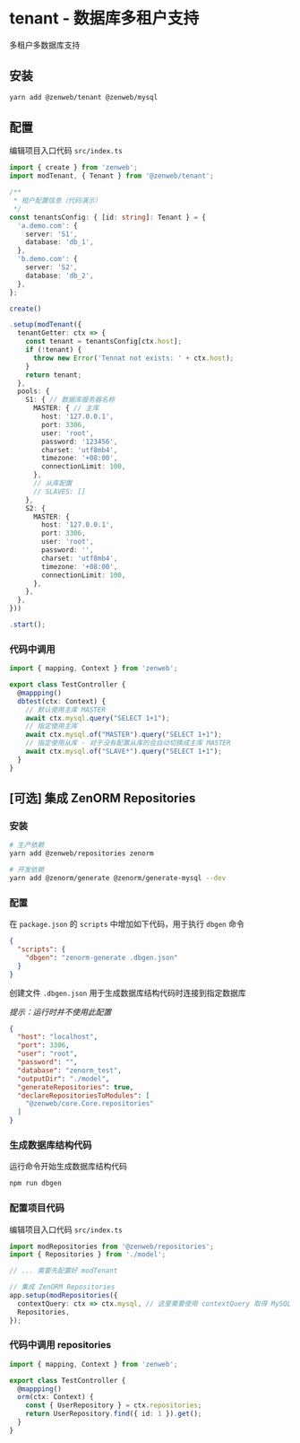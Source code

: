 # tenant - 数据库多租户支持

多租户多数据库支持

## 安装

```bash
yarn add @zenweb/tenant @zenweb/mysql
```

## 配置

编辑项目入口代码 `src/index.ts`

```ts title="src/index.ts"
import { create } from 'zenweb';
import modTenant, { Tenant } from '@zenweb/tenant';

/**
 * 租户配置信息（代码演示）
 */
const tenantsConfig: { [id: string]: Tenant } = {
  'a.demo.com': {
    server: 'S1',
    database: 'db_1',
  },
  'b.demo.com': {
    server: 'S2',
    database: 'db_2',
  },
};

create()

.setup(modTenant({
  tenantGetter: ctx => {
    const tenant = tenantsConfig[ctx.host];
    if (!tenant) {
      throw new Error('Tennat not exists: ' + ctx.host);
    }
    return tenant;
  },
  pools: {
    S1: { // 数据库服务器名称
      MASTER: { // 主库
        host: '127.0.0.1',
        port: 3306,
        user: 'root',
        password: '123456',
        charset: 'utf8mb4',
        timezone: '+08:00',
        connectionLimit: 100,
      },
      // 从库配置
      // SLAVES: []
    },
    S2: {
      MASTER: {
        host: '127.0.0.1',
        port: 3306,
        user: 'root',
        password: '',
        charset: 'utf8mb4',
        timezone: '+08:00',
        connectionLimit: 100,
      },
    },
  },
}))

.start();
```

### 代码中调用

```ts title="src/controller/test.ts"
import { mapping, Context } from 'zenweb';

export class TestController {
  @mappping()
  dbtest(ctx: Context) {
    // 默认使用主库 MASTER
    await ctx.mysql.query("SELECT 1+1");
    // 指定使用主库
    await ctx.mysql.of("MASTER").query("SELECT 1+1");
    // 指定使用从库 - 对于没有配置从库的会自动切换成主库 MASTER
    await ctx.mysql.of("SLAVE*").query("SELECT 1+1");
  }
}
```

## [可选] 集成 ZenORM Repositories

### 安装

```bash
# 生产依赖
yarn add @zenweb/repositories zenorm

# 开发依赖
yarn add @zenorm/generate @zenorm/generate-mysql --dev
```

### 配置

在 `package.json` 的 `scripts` 中增加如下代码，用于执行 `dbgen` 命令

```json title="package.json"
{
  "scripts": {
    "dbgen": "zenorm-generate .dbgen.json"
  }
}
```

创建文件 `.dbgen.json` 用于生成数据库结构代码时连接到指定数据库

*提示：运行时并不使用此配置*

```json title=".dbgen.json"
{
  "host": "localhost",
  "port": 3306,
  "user": "root",
  "password": "",
  "database": "zenorm_test",
  "outputDir": "./model",
  "generateRepositories": true,
  "declareRepositoriesToModules": [
    "@zenweb/core.Core.repositories"
  ]
}
```

### 生成数据库结构代码

运行命令开始生成数据库结构代码
```bash
npm run dbgen
```

### 配置项目代码

编辑项目入口代码 `src/index.ts`

```ts title="src/index.ts"
import modRepositories from '@zenweb/repositories';
import { Repositories } from './model';

// ... 需要先配置好 modTenant

// 集成 ZenORM Repositories
app.setup(modRepositories({
  contextQuery: ctx => ctx.mysql, // 这里需要使用 contextQuery 取得 MySQL 连接池
  Repositories,
});
```

### 代码中调用 repositories

```ts title="src/controller/test.ts"
import { mapping, Context } from 'zenweb';

export class TestController {
  @mappping()
  orm(ctx: Context) {
    const { UserRepository } = ctx.repositories;
    return UserRepository.find({ id: 1 }).get();
  }
}
```
